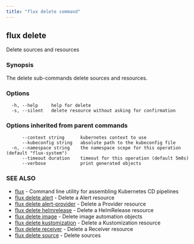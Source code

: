 ```yaml
---
title: "flux delete command"
---
```

## flux delete

Delete sources and resources

### Synopsis

The delete sub-commands delete sources and resources.

### Options

```
  -h, --help     help for delete
  -s, --silent   delete resource without asking for confirmation
```

### Options inherited from parent commands

```
      --context string      kubernetes context to use
      --kubeconfig string   absolute path to the kubeconfig file
  -n, --namespace string    the namespace scope for this operation (default "flux-system")
      --timeout duration    timeout for this operation (default 5m0s)
      --verbose             print generated objects
```

### SEE ALSO

* [flux](../flux/)	 - Command line utility for assembling Kubernetes CD pipelines
* [flux delete alert](../flux_delete_alert/)	 - Delete a Alert resource
* [flux delete alert-provider](../flux_delete_alert-provider/)	 - Delete a Provider resource
* [flux delete helmrelease](../flux_delete_helmrelease/)	 - Delete a HelmRelease resource
* [flux delete image](../flux_delete_image/)	 - Delete image automation objects
* [flux delete kustomization](../flux_delete_kustomization/)	 - Delete a Kustomization resource
* [flux delete receiver](../flux_delete_receiver/)	 - Delete a Receiver resource
* [flux delete source](../flux_delete_source/)	 - Delete sources

